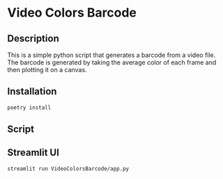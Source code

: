 # Video Colors Barcode

## Description
This is a simple python script that generates a barcode from a video file. The barcode is generated by taking the average color of each frame and then plotting it on a canvas.

## Installation
```bash
poetry install
```

## Script

## Streamlit UI
```bash
streamlit run VideoColorsBarcode/app.py
```
